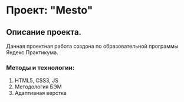 # Проект: "Mesto"  
## Описание проекта.   
 Данная проектная работа создона по образовательной программы Яндекс.Практикума.  
 ### Методы и технологии:  
 1. HTML5, CSS3, JS
 2. Методология БЭМ  
 3. Адаптивная верстка  
 
